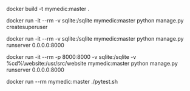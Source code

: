 docker build -t mymedic:master .

docker run -it --rm -v sqlite:/sqlite mymedic:master python manage.py createsuperuser

docker run -it --rm -v sqlite:/sqlite mymedic:master python manage.py runserver 0.0.0.0:8000

docker run -it --rm -p 8000:8000 -v sqlite:/sqlite -v %cd%\website:/usr/src/website mymedic:master python manage.py runserver 0.0.0.0:8000

docker run --rm mymedic:master ./pytest.sh